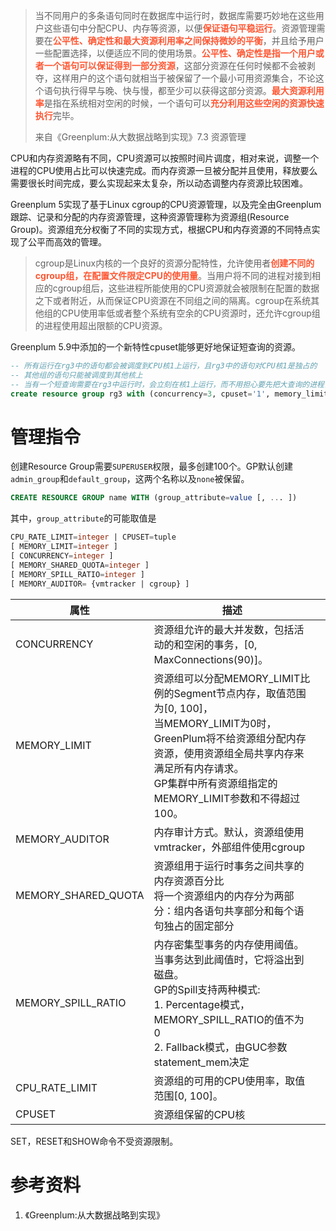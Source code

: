 > 当不同用户的多条语句同时在数据库中运行时，数据库需要巧妙地在这些用户这些语句中分配CPU、内存等资源，以便<b><font color=#FF5733>保证语句平稳运行</font></b>。资源管理需要在<b><font color=#FF5733>公平性、确定性和最大资源利用率之间保持微妙的平衡</font></b>，并且给予用户一些配置选择，以便适应不同的使用场景。<b><font color=#FF5733>公平性、确定性是指一个用户或者一个语句可以保证得到一部分资源</font></b>，这部分资源在任何时候都不会被剥夺，这样用户的这个语句就相当于被保留了一个最小可用资源集合，不论这个语句执行得早与晚、快与慢，都至少可以获得这部分资源。<b><font color=#FF5733>最大资源利用率</font></b>是指在系统相对空闲的时候，一个语句可以<b><font color=#FF5733>充分利用这些空闲的资源快速执行</font></b>完毕。
>
> 来自《Greenplum:从大数据战略到实现》7.3 资源管理

CPU和内存资源略有不同，CPU资源可以按照时间片调度，相对来说，调整一个进程的CPU使用占比可以快速完成。而内存资源一旦被分配并且使用，释放要么需要很长时间完成，要么实现起来太复杂，所以动态调整内存资源比较困难。

Greenplum 5实现了基于Linux cgroup的CPU资源管理，以及完全由Greenplum跟踪、记录和分配的内存资源管理，这种资源管理称为资源组(Resource Group)。资源组充分权衡了不同的实现方式，根据CPU和内存资源的不同特点实现了公平而高效的管理。
> cgroup是Linux内核的一个良好的资源分配特性，允许使用者<b><font color=#FF5733>创建不同的cgroup组，在配置文件限定CPU的使用量</font></b>。当用户将不同的进程对接到相应的cgroup组后，这些进程所能使用的CPU资源就会被限制在配置的数据之下或者附近，从而保证CPU资源在不同组之间的隔离。cgroup在系统其他组的CPU使用率低或者整个系统有空余的CPU资源时，还允许cgroup组的进程使用超出限额的CPU资源。


Greenplum 5.9中添加的一个新特性cpuset能够更好地保证短查询的资源。
```sql
-- 所有运行在rg3中的语句都会被调度到CPU核1上运行，且rg3中的语句对CPU核1是独占的
-- 其他组的语句只能被调度到其他核上
-- 当有一个短查询需要在rg3中运行时，会立刻在核1上运行，而不用担心要先把大查询的进程调度出来。
create resource group rg3 with (concurrency=3, cpuset='1', memory_limit=30);
```

# 管理指令

创建Resource Group需要`SUPERUSER`权限，最多创建100个。GP默认创建`admin_group`和`default_group`，这两个名称以及`none`被保留。

```sql
CREATE RESOURCE GROUP name WITH (group_attribute=value [, ... ])
```

其中，`group_attribute`的可能取值是

```sql
CPU_RATE_LIMIT=integer | CPUSET=tuple
[ MEMORY_LIMIT=integer ]
[ CONCURRENCY=integer ]
[ MEMORY_SHARED_QUOTA=integer ]
[ MEMORY_SPILL_RATIO=integer ]
[ MEMORY_AUDITOR= {vmtracker | cgroup} ]
```

| 属性                | 描述                                                         |      |
| ------------------- | ------------------------------------------------------------ | ---- |
| CONCURRENCY         | 资源组允许的最大并发数，包括活动的和空闲的事务，[0, MaxConnections(90)]。 |      |
| MEMORY_LIMIT        | 资源组可以分配MEMORY_LIMIT比例的Segment节点内存，取值范围为[0, 100]，<br/> 当MEMORY_LIMIT为0时，GreenPlum将不给资源组分配内存资源，使用资源组全局共享内存来满足所有内存请求。<br/>GP集群中所有资源组指定的MEMORY_LIMIT参数和不得超过100。 |      |
| MEMORY_AUDITOR      | 内存审计方式。默认，资源组使用vmtracker，外部组件使用cgroup  |      |
| MEMORY_SHARED_QUOTA | 资源组用于运行时事务之间共享的内存资源百分比<br/>将一个资源组内的内存分为两部分：组内各语句共享部分和每个语句独占的固定部分 |      |
| MEMORY_SPILL_RATIO  | 内存密集型事务的内存使用阈值。当事务达到此阈值时，它将溢出到磁盘。<br/>GP的Spill支持两种模式:<br/>1. Percentage模式，MEMORY_SPILL_RATIO的值不为0<br/>2. Fallback模式，由GUC参数statement_mem决定 |      |
| CPU_RATE_LIMIT      | 资源组的可用的CPU使用率，取值范围[0, 100]。                  |      |
| CPUSET              | 资源组保留的CPU核                                            |      |

SET，RESET和SHOW命令不受资源限制。



# 参考资料

1. 《Greenplum:从大数据战略到实现》
